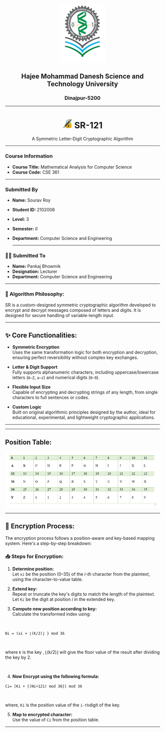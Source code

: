 <p align="center">
  <img src="./hstuLogo.png" alt="HSTU-Logo" width="150">
</p>

<h2 align="center"><strong>Hajee Mohammad Danesh Science and Technology University</strong></h2>
<h3 align="center">Dinajpur-5200</h3>

---
<h1 align="center"><strong><img src="./image1.png" width="32"> SR-121</strong></h1>
<p align="center">A Symmetric Letter-Digit Cryptographic Algorithm</p>

---

### Course Information
- **Course Title:** Mathematical Analysis for Computer Science  
- **Course Code:** CSE 361  

---

### Submitted By

- **Name:** Sourav Roy  
- **Student ID:** 2102008  
- **Level:** 3  
- **Semester:** II  
- **Department:** Computer Science and Engineering

  ---

### 🧑‍🏫 Submitted To

 - **Name:** Pankaj Bhowmik  
 - **Designation:** Lecturer  
 - **Department:** Computer Science and Engineering

---

### 🧠 Algorithm Philosophy:
SR is a custom-designed symmetric cryptographic algorithm developed to encrypt and decrypt messages composed of letters and digits. It is designed for secure handling of variable-length input. 

---

## ✨ Core Functionalities:

- **Symmetric Encryption**  
  Uses the same transformation logic for both encryption and decryption, ensuring perfect reversibility without complex key exchanges.

- **Letter & Digit Support**  
  Fully supports alphanumeric characters, including uppercase/lowercase letters (`A–Z`, `a–z`) and numerical digits (`0–9`).

- **Flexible Input Size**  
  Capable of encrypting and decrypting strings of any length, from single characters to full sentences or codes.

- **Custom Logic**  
  Built on original algorithmic principles designed by the author, ideal for educational, experimental, and lightweight cryptographic applications.

---

---

## Position Table: 
<img src="./table.png">

---

## 🔐 Encryption Process:

The encryption process follows a position-aware and key-based mapping system. Here's a step-by-step breakdown:

### 📥 Steps for Encryption:

1. **Determine position:**  
   Let `xi` be the position (0–35) of the *i-th* character from the plaintext, using the character-to-value table.

2. **Extend key:**  
   Repeat or truncate the key's digits to match the length of the plaintext. Let `Ki` be the digit at position *i* in the extended key.

3. **Compute new position according to key:**  
   Calculate the transformed index using:
   
<br>

  ` Ni = (xi + ⌊(K/2)⌋ } mod 36 `

<br>
    
   where `K` is the key , ⌊(k/2)⌋ will give the floor value of the result after dividing the key by 2.
   
<br>

4. **Now Encrypt using the following formula:**  
   
`Ci= [Ki + {(Ni+121) mod 36}] mod 36`

<br>

where, `Ki` is the position value of the ` i-th `digit of the key. 


5. **Map to encrypted character:**  
   Use the value of `Ci` from  the position table.

---



